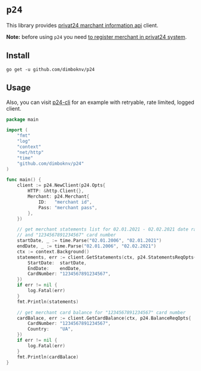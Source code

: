 # `p24`

This library provides [privat24 marchant information api](https://api.privatbank.ua/#p24/main) client.

**Note:** before using `p24` you need [to register merchant in privat24 system](https://api.privatbank.ua/#p24/registration).

## Install

```shell
go get -u github.com/dimboknv/p24
```

## Usage

Also, you can visit [p24-cli](https://github.com/dimboknv/p24-cli) for an example with retryable, rate limited, logged client.


```go
package main

import (
	"fmt"
	"log"
	"context"
	"net/http"
	"time"
	"github.com/dimboknv/p24"
)

func main() {
	client := p24.NewClient(p24.Opts{
		HTTP: &http.Client{},
		Merchant: p24.Merchant{
			ID:   "merchant id",
			Pass: "merchant pass",
		},
	})

	// get merchant statements list for 02.01.2021 - 02.02.2021 date range
	// and "1234567891234567" card number
	startDate, _ := time.Parse("02.01.2006", "02.01.2021")
	endDate, _ := time.Parse("02.01.2006", "02.02.2021")
	ctx := context.Background()
	statements, err := client.GetStatements(ctx, p24.StatementsReqOpts{
		StartDate:  startDate,
		EndDate:    endDate,
		CardNumber: "1234567891234567",
	})
	if err != nil {
		log.Fatal(err)
	}
	fmt.Println(statements)

	// get merchant card balance for "1234567891234567" card number
	cardBalace, err := client.GetCardBalance(ctx, p24.BalanceReqOpts{
		CardNumber: "1234567891234567",
		Country:    "UA",
	})
	if err != nil {
		log.Fatal(err)
	}
	fmt.Println(cardBalace)
}
```
